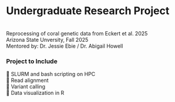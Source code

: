 # Undergraduate Research Project
<br>Reprocessing of coral genetic data from Eckert et al. 2025
<br>Arizona State Unversity, Fall 2025
<br>Mentored by: Dr. Jessie Ebie / Dr. Abigail Howell
<br>
### Project to Include
🔹 SLURM and bash scripting on HPC
<br>🔹 Read alignment
<br>🔹 Variant calling
<br>🔹 Data visualization in R 

